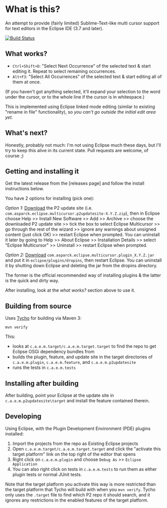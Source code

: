What is this?
=============

An attempt to provide (fairly limited) Sublime-Text-like multi cursor support for text editors in the Eclipse IDE (3.7 and later).

[![Build Status](https://travis-ci.org/caspark/eclipse-multicursor.svg?branch=master)](https://travis-ci.org/caspark/eclipse-multicursor)

What works?
-----------

* `Ctrl+Shift+D`: "Select Next Occurrence" of the selected text & start editing it. Repeat to select remaining occurrences.
* `Alt+F3`: "Select All Occurrences" of the selected text & start editing all of them at once.

(If you haven't got anything selected, it'll expand your selection to the word under the cursor, or to the whole line if the cursor is in whitespace.)

This is implemented using Eclipse linked mode editing (similar to existing "rename in file" functionality), so *you can't go outside the initial edit area yet.*

What's next?
------------

Honestly, probably not much: I'm not using Eclipse much these days, but I'll try to keep this alive in its current state. Pull requests are welcome, of course ;)

Getting and installing it
-------------------------

Get the latest release from the [releases page] and follow the install instructions below.

You have 2 options for installing (pick one):

*Option 1:* [Download](https://github.com/caspark/eclipse-multicursor/releases) the P2 update site (i.e. `com.asparck.eclipse.multicursor.p2updatesite-X.Y.Z.zip`), then in Eclipse choose Help >> Install New Software >> Add >> Archive >> choose the downloaded P2 update site >> tick the box to select Eclipse Multicursor >> go through the rest of the wizard >> ignore any warnings about unsigned content (just click OK) >> restart Eclipse when prompted. You can uninstall it later by going to Help >> About Eclipse >> Installation Details >> select "Eclipse Multicursor" >> Uninstall >> restart Eclipse when prompted.

*Option 2:* [Download](https://github.com/caspark/eclipse-multicursor/releases) `com.asparck.eclipse.multicursor.plugin_X.Y.Z.jar` and put it in `eclipse/plugins/dropins`, then restart Eclipse. You can uninstall it by shutting down Eclipse and deleting the jar from the dropins directory.

The former is the official recommended way of installing plugins & the latter is the quick and dirty way.

After installing, look at the *what works?* section above to use it.

Building from source
--------------------

Uses [Tycho](https://eclipse.org/tycho/) for building via Maven 3:

    mvn verify

This:

* looks at `c.a.e.m.target/c.a.e.m.target.target` to find the repo to get Eclipse OSGi dependency bundles from
* builds the plugin, feature, and update site in the target directories of `c.a.e.m.plugin`, `c.a.e.m.feature`, and `c.a.e.m.p2updatesite`
* runs the tests in `c.a.e.m.tests`

Installing after building
-------------------------

After building, point your Eclipse at the update site in `c.a.e.m.p2updatesite\target` and install the feature contained therein.

Developing
----------

Using Eclipse, with the Plugin Development Environment (PDE) plugins installed:

1. Import the projects from the repo as Existing Eclipse projects
2. Open `c.a.e.m.target/c.a.e.m.target.target` and click the "activate this target platform" link on the top right of the editor that opens
3. Right click on `c.a.e.m.plugin` and choose `Debug As` >> `Eclipse Application`
4. You can also right click on tests in `c.a.e.m.tests` to run them as either plugin tests or normal JUnit tests.

Note that the target platform you activate this way is more restricted than the target platform that Tycho will build with when you `mvn verify`. Tycho only uses the `.target` file to find which P2 repo it should search, and it ignores any restrictions in the enabled features of the target platform.
